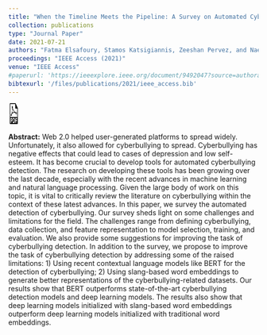 ```yaml
---
title: "When the Timeline Meets the Pipeline: A Survey on Automated Cyberbullying Detection"
collection: publications
type: "Journal Paper"
date: 2021-07-21
authors: "Fatma Elsafoury, Stamos Katsigiannis, Zeeshan Pervez, and Naeem Ramzan"
proceedings: "IEEE Access (2021)"
venue: "IEEE Access"
#paperurl: 'https://ieeexplore.ieee.org/document/9492047?source=authoralert'
bibtexurl: '/files/publications/2021/ieee_access.bib'
---
```

<a href="/files/publications/2021/When_the_Timeline_Meets_the_Pipeline_A_Survey_on_Automated_Cyberbullying_Detection.pdf"><img src="/images/paper_symbol.png" alt="Link to paper" style="width:22px;height:42px;"></a>


**Abstract:** Web 2.0 helped user-generated platforms to spread widely. Unfortunately, it also allowed for
cyberbullying to spread. Cyberbullying has negative effects that could lead to cases of depression and low
self-esteem. It has become crucial to develop tools for automated cyberbullying detection. The research
on developing these tools has been growing over the last decade, especially with the recent advances in
machine learning and natural language processing. Given the large body of work on this topic, it is vital to
critically review the literature on cyberbullying within the context of these latest advances. In this paper, we
survey the automated detection of cyberbullying. Our survey sheds light on some challenges and limitations
for the field. The challenges range from defining cyberbullying, data collection, and feature representation
to model selection, training, and evaluation. We also provide some suggestions for improving the task of
cyberbullying detection. In addition to the survey, we propose to improve the task of cyberbullying detection
by addressing some of the raised limitations: 1) Using recent contextual language models like BERT for
the detection of cyberbullying; 2) Using slang-based word embeddings to generate better representations of
the cyberbullying-related datasets. Our results show that BERT outperforms state-of-the-art cyberbullying
detection models and deep learning models. The results also show that deep learning models initialized
with slang-based word embeddings outperform deep learning models initialized with traditional word
embeddings.